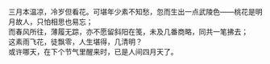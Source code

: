 三月本温凉，冷岁但看花。可堪年少素不知愁，忽而生出一点武陵色——桃花是明月故人，只怕相思也易忘；  
而春风所往，薄履无踪，亦不愿留斜阳在笺，未及几番商略，同共一笔拂去；  
这素雨飞花，徒飘零，人生堪得，几清明？  
或许哪天，在下个节气里醒来时，已是人间四月天了。
